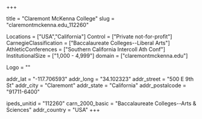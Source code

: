
+++

title = "Claremont McKenna College"
slug = "claremontmckenna.edu_112260"

Locations = ["USA","California"]
Control = ["Private not-for-profit"]
CarnegieClassification = ["Baccalaureate Colleges--Liberal Arts"]
AthleticConferences = ["Southern California Intercoll Ath Conf"]
InstitutionalSize = ["1,000 - 4,999"]
domain = ["claremontmckenna.edu"]

Logo = ""

addr_lat = "-117.706593"
addr_long = "34.102323"
addr_street = "500 E 9th St"
addr_city = "Claremont"
addr_state = "California"
addr_postalcode = "91711-6400"

ipeds_unitid = "112260"
carn_2000_basic = "Baccalaureate Colleges--Arts & Sciences"
addr_country = "USA"
+++
    
